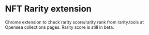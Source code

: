 # NFT Rarity extension

Chrome extension to check rarity score/rarity rank from rarity.tools at Opensea collections pages.
Rarity score is still in beta.
